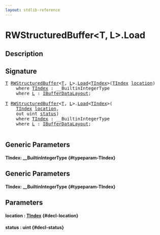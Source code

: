 ```yaml
---
layout: stdlib-reference
---
```


# RWStructuredBuffer\<T, L\>\.Load

## Description





## Signature 

<pre>
<a href="/stdlib-reference/types/RWStructuredBuffer/index#typeparam-T" class="code_type">T</a> <a href="/stdlib-reference/types/RWStructuredBuffer/index" class="code_type">RWStructuredBuffer</a>&lt;<a href="/stdlib-reference/types/RWStructuredBuffer/index#typeparam-T" class="code_type">T</a>, <a href="/stdlib-reference/types/RWStructuredBuffer/index#typeparam-L" class="code_type">L</a>&gt;.<a href="/stdlib-reference/types/RWStructuredBuffer/Load">Load</a>&lt;<a href="/stdlib-reference/types/RWStructuredBuffer/Load#typeparam-TIndex" class="code_type">TIndex</a>&gt;(<a href="/stdlib-reference/types/RWStructuredBuffer/Load#typeparam-TIndex" class="code_type">TIndex</a> <a href="/stdlib-reference/types/RWStructuredBuffer/Load#decl-location" class="code_param">location</a>)
    <span class='code_keyword'>where</span> <a href="/stdlib-reference/types/RWStructuredBuffer/Load#typeparam-TIndex" class="code_type">TIndex</a> : __BuiltinIntegerType
    <span class='code_keyword'>where</span> <a href="/stdlib-reference/types/RWStructuredBuffer/index#typeparam-L" class="code_type">L</a> : <a href="/stdlib-reference/interfaces/IBufferDataLayout/index" class="code_type">IBufferDataLayout</a>;

<a href="/stdlib-reference/types/RWStructuredBuffer/index#typeparam-T" class="code_type">T</a> <a href="/stdlib-reference/types/RWStructuredBuffer/index" class="code_type">RWStructuredBuffer</a>&lt;<a href="/stdlib-reference/types/RWStructuredBuffer/index#typeparam-T" class="code_type">T</a>, <a href="/stdlib-reference/types/RWStructuredBuffer/index#typeparam-L" class="code_type">L</a>&gt;.<a href="/stdlib-reference/types/RWStructuredBuffer/Load">Load</a>&lt;<a href="/stdlib-reference/types/RWStructuredBuffer/Load#typeparam-TIndex" class="code_type">TIndex</a>&gt;(
    <a href="/stdlib-reference/types/RWStructuredBuffer/Load#typeparam-TIndex" class="code_type">TIndex</a> <a href="/stdlib-reference/types/RWStructuredBuffer/Load#decl-location" class="code_param">location</a>,
    <span class="code_keyword">out</span> <span class="code_keyword">uint</span> <a href="/stdlib-reference/types/RWStructuredBuffer/Load#decl-status" class="code_param">status</a>)
    <span class='code_keyword'>where</span> <a href="/stdlib-reference/types/RWStructuredBuffer/Load#typeparam-TIndex" class="code_type">TIndex</a> : __BuiltinIntegerType
    <span class='code_keyword'>where</span> <a href="/stdlib-reference/types/RWStructuredBuffer/index#typeparam-L" class="code_type">L</a> : <a href="/stdlib-reference/interfaces/IBufferDataLayout/index" class="code_type">IBufferDataLayout</a>;

</pre>

## Generic Parameters

#### TIndex: \_\_BuiltinIntegerType {#typeparam-TIndex}

## Generic Parameters

#### TIndex: \_\_BuiltinIntegerType {#typeparam-TIndex}

## Parameters

#### location  : [TIndex](/stdlib-reference/types/RWStructuredBuffer/Load#typeparam-TIndex) {#decl-location}
#### status  : uint {#decl-status}

